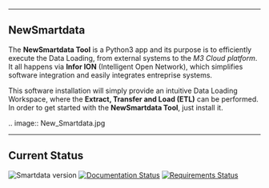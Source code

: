 --------------
NewSmartdata
--------------

The **NewSmartdata Tool** is a Python3 app and its purpose is to efficiently execute the Data Loading, from external systems to the *M3 Cloud platform*. It all happens via **Infor ION** (Intelligent Open Network), which simplifies software integration and easily integrates entreprise systems. 

This software installation will simply provide an intuitive Data Loading Workspace, where the **Extract, Transfer and Load (ETL)** can be performed. In order to get started with the **NewSmartdata Tool**, just install it.

.. image:: New_Smartdata.jpg

----------------
Current Status
----------------

![Smartdata version](https://img.shields.io/badge/version-0.0.2-blue)
[![Documentation Status](https://readthedocs.org/projects/inforion/badge/?version=latest)](https://inforion.readthedocs.io/de/latest/?badge=latest)
[![Requirements Status](https://requires.io/github/Fellow-Consulting-AG/inforion/requirements.svg?branch=master)](https://requires.io/github/Fellow-Consulting-AG/inforion/requirements/?branch=master)
